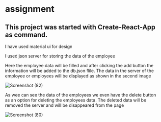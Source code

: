 # assignment

<h2>This project was started with Create-React-App as command.</h2>

  
<p> I have used material ui for design</p>

<p> I used json server for storing the data of the employee</p>
<p>Here the employee data will be filled and after clicking the add button the information will be added to the db.json flile. The data in the server  of the employee or employees will be displayed as shown in the second image</p>


![Screenshot (82)](https://user-images.githubusercontent.com/93375590/159631395-5ee137fe-739b-4221-870f-f4b1e671cdb2.png)

<p>As wee can see the data of the employees we even have the delete button as an option for deleting the employees data. The deleted data will be removed the server and will be disappeared from the page</p>

![Screenshot (80)](https://user-images.githubusercontent.com/93375590/159631239-0f858874-cca4-4b77-ba95-6192ba392331.png)
